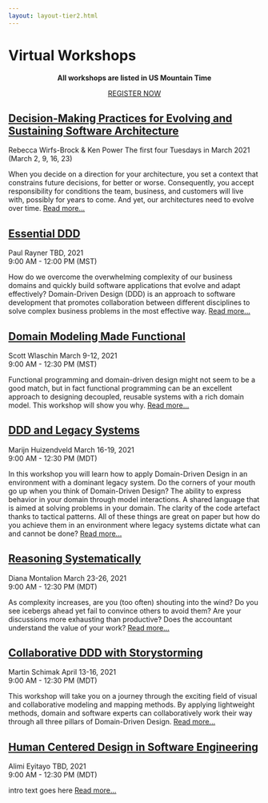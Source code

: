 ```yaml
---
layout: layout-tier2.html
---
```

<div class="section hero workshops"></div>
<div class="container">
    <div class="col-lg-8 col-lg-offset-2">
        <h1 class="text-center">Virtual Workshops</h1>
        <div class="row">
            <div class="col-xs-12" align="center">
                <p><strong>All workshops are listed in US Mountain Time</strong></p>
                <a class="btn" href="https://ti.to/EDDD/explore-ddd-2021-spring-workshops">REGISTER NOW</a>
            </div>
        </div>
    </div>
</div>
<div class="container workshops-index-page">
    <div class="col-lg-10 col-lg-offset-1">
        <!-- begin workshop element -->
        <div class="row">
            <div class="col-xs-12 col-sm-2">
                <div class="speaker-container">
                    <a href="rebecca-wirfs-brock-and-ken-power.html"><div class="co-workshop-img rebecca-and-ken"></div></a>
                    </div>
                </div>
            <div class="col-xs-12 col-sm-10 workshops-index-page--item">
                <h2><a href="rebecca-wirfs-brock-and-ken-power.html">Decision-Making Practices for Evolving and Sustaining Software Architecture</a></h2>
                <p>
                    <span class="speaker-name">Rebecca Wirfs-Brock &amp; Ken Power</span>
                    <span class="duration">The first four Tuesdays in March 2021<br>(March 2, 9, 16, 23)</span>
                </p>
                <p>When you decide on a direction for your architecture, you set a context that constrains future decisions, for better or worse. Consequently, you accept responsibility for conditions the team, business, and customers will live with, possibly for years to come. And yet, our architectures need to evolve over time. <a href="rebecca-wirfs-brock-and-ken-power.html">Read more...</a></p>
            </div>
        </div>
        <!-- begin workshop element -->
        <div class="row">
            <div class="col-xs-12 col-sm-2">
                <div class="speaker-container">
                    <a href="paul-rayner.html"><div class="speaker-img paul-rayner"></div></a>
                </div>
            </div>
            <div class="col-xs-12 col-sm-10 workshops-index-page--item">
                <h2><a href="paul-rayner.html">Essential DDD</a></h2>
                <p>
                    <span class="speaker-name">Paul Rayner</span>
                    <span class="duration">TBD, 2021<br>9:00 AM - 12:00 PM (MST)</span>
                </p>
                <p>How do we overcome the overwhelming complexity of our business domains and quickly build software applications that evolve and adapt effectively? Domain-Driven Design (DDD) is an approach to software development that promotes collaboration between different disciplines to solve complex business problems in the most effective way. <a href="paul-rayner.html">Read more...</a></p>
            </div>
        </div>
        <!-- begin workshop element -->
        <div class="row">
            <div class="col-xs-12 col-sm-2">
                <div class="speaker-container">
                    <a href="scott-wlaschin.html"><div class="speaker-img scott-wlaschin"></div></a>
                </div>
            </div>
            <div class="col-xs-12 col-sm-10 workshops-index-page--item">
                <h2><a href="scott-wlaschin.html">Domain Modeling Made Functional</a></h2>
                <p>
                    <span class="speaker-name">Scott Wlaschin</span>
                    <span class="duration">March 9-12, 2021<br>9:00 AM - 12:30 PM (MST)</span>
                </p>
                <p>Functional programming and domain-driven design might not seem to be a good match, but in fact functional programming can be an excellent approach to designing decoupled, reusable systems with a rich domain model. This workshop will show you why. <a href="scott-wlaschin.html">Read more...</a></p>
            </div>
        </div>
        <!-- begin workshop element -->
        <div class="row">
            <div class="col-xs-12 col-sm-2">
                <div class="speaker-container">
                    <a href="marijn-huizendveld.html"><div class="speaker-img marijn-huizendveld"></div></a>
                </div>
            </div>
            <div class="col-xs-12 col-sm-10 workshops-index-page--item">
                <h2><a href="marijn-huizendveld.html">DDD and Legacy Systems</a></h2>
                <p>
                    <span class="speaker-name">Marijn Huizendveld</span>
                    <span class="duration">March 16-19, 2021<br>9:00 AM - 12:30 PM (MDT)</span>
                </p>
                <p>In this workshop you will learn how to apply Domain-Driven Design in an environment with a dominant legacy system. Do the corners of your mouth go up when you think of Domain-Driven Design? The ability to express behavior in your domain through model interactions. A shared language that is aimed at solving problems in your domain. The clarity of the code artefact thanks to tactical patterns. All of these things are great on paper but how do you achieve them in an environment where legacy systems dictate what can and cannot be done? <a href="marijn-huizendveld.html">Read more...</a></p>
            </div>
        </div>
        <!-- begin workshop element -->
        <div class="row">
            <div class="col-xs-12 col-sm-2">
                <div class="speaker-container">
                    <a href="diana-montalion.html"><div class="speaker-img diana-montalion"></div></a>
                </div>
            </div>
            <div class="col-xs-12 col-sm-10 workshops-index-page--item">
                <h2><a href="diana-montalion.html">Reasoning Systematically</a></h2>
                <p>
                    <span class="speaker-name">Diana Montalion</span>
                    <span class="duration">March 23-26, 2021<br>9:00 AM - 12:30 PM (MDT)</span>
                </p>
                <p>As complexity increases, are you (too often) shouting into the wind? Do you see icebergs ahead yet fail to convince others to avoid them? Are your discussions more exhausting than productive? Does the accountant understand the value of your work? <a href="diana-montalion.html">Read more...</a></p>
            </div>
        </div>
        <!-- begin workshop element -->
        <div class="row">
            <div class="col-xs-12 col-sm-2">
                <div class="speaker-container">
                    <a href="martin-schimak.html"><div class="speaker-img martin-schimak"></div></a>
                </div>
            </div>
            <div class="col-xs-12 col-sm-10 workshops-index-page--item">
                <h2><a href="martin-schimak.html">Collaborative DDD with Storystorming</a></h2>
                <p>
                    <span class="speaker-name">Martin Schimak</span>
                    <span class="duration">April 13-16, 2021<br>9:00 AM - 12:30 PM (MDT)</span>
                </p>
                <p>This workshop will take you on a journey through the exciting field of visual and collaborative modeling and mapping methods. By applying lightweight methods, domain and software experts can collaboratively work their way through all three pillars of Domain-Driven Design. <a href="martin-schimak.html">Read more...</a></p>
            </div>
        </div>
        <!-- begin workshop element -->
        <div class="row">
            <div class="col-xs-12 col-sm-2">
                <div class="speaker-container">
                    <a href="alimi-eyitayo.html"><div class="speaker-img alimi-eyitayo"></div></a>
                </div>
            </div>
            <div class="col-xs-12 col-sm-10 workshops-index-page--item">
                <h2><a href="alimi-eyitayo.html">Human Centered Design in Software Engineering</a></h2>
                <p>
                    <span class="speaker-name">Alimi Eyitayo</span>
                    <span class="duration">TBD, 2021<br>9:00 AM - 12:30 PM (MDT)</span>
                </p>
                <p>intro text goes here <a href="alimi-eyitayo.html">Read more...</a></p>
            </div>
        </div>
    </div>
</div>
